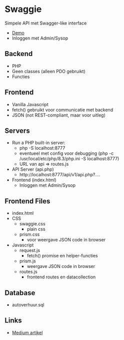 # Swaggie
Simpele API met Swagger-like interface
* [Demo](https://static.edutorial.nl/projecten/swaggie/)
* Inloggen met Admin/Sysop

## Backend
* PHP
* Geen classes (alleen PDO gebruikt)
* Functies

## Frontend
* Vanilla Javascript
* fetch() gebruikt voor communicatie met backend
* JSON (not REST-compliant, maar voor uitleg)

## Servers
* Run a PHP built-in server:
    * php -S localhost:8777
    * eventueel met config voor debugging (php -c /usr/local/etc/php/8.3/php.ini -S localhost:8777)
    * URL van api => routes.js
* API Server (api.php)
    * http://localhost:8777/api/v1/api.php?....
* Frontend (index.html)
    * Inloggen met Admin/Sysop

## Frontend Files
* index.html
* CSS
    * swaggie.css
        * plain css
    * prism.css
        * voor weergave JSON code in browser
* Javascript
    * request.js
        * fetch() promise en helper-functies
    * prism.js
        * weergave JSON code in browser
    * routes.js
        * frontend routes en datacollection

## Database
* autoverhuur.sql

## Links
* [Medium artikel](https://adityan150.medium.com/3-ways-to-fetch-data-from-an-api-endpoint-in-javascript-638fc4ec0ad6)
